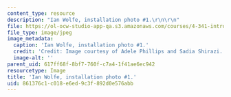 ```yaml
---
content_type: resource
description: "Ian Wolfe, installation photo #1.\r\n\r\n"
file: https://ol-ocw-studio-app-qa.s3.amazonaws.com/courses/4-341-introduction-to-photography-and-related-media-fall-2007/861376c1c018e6ed9c3f892d0e576abb_wolfe5.jpg
file_type: image/jpeg
image_metadata:
  caption: 'Ian Wolfe, installation photo #1.'
  credit: 'Credit: Image courtesy of Adele Phillips and Sadia Shirazi.'
  image-alt: ''
parent_uid: 617ff68f-8bf7-760f-c7a4-1f41ae6ec942
resourcetype: Image
title: 'Ian Wolfe, installation photo #1.'
uid: 861376c1-c018-e6ed-9c3f-892d0e576abb
---
```


